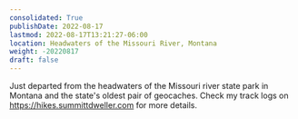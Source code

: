 ```yaml
---
consolidated: True
publishDate: 2022-08-17
lastmod: 2022-08-17T13:21:27-06:00
location: Headwaters of the Missouri River, Montana
weight: -20220817
draft: false
---
```

Just departed from the headwaters of the Missouri river state park in Montana and the state's oldest pair of geocaches.  Check my track logs on https://hikes.summittdweller.com for more details.
 